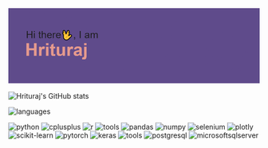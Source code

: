 <img src=https://github.com/jacktheripp3r/jacktheripp3r/blob/main/download.png>

![Hrituraj's GitHub stats](https://github-readme-stats.vercel.app/api?username=jacktheripp3r&show_icons=true&theme=dracula)

![languages](https://img.shields.io/static/v1?label=&message=languages:&color=555&style=flat-square)


![python](https://img.shields.io/static/v1?logo=python&label=&message=python&color=111&logoColor=#3776AB&style=flat-square&link=)
![cplusplus](https://img.shields.io/static/v1?logo=cplusplus&label=&message=cplusplus&color=111&logoColor=#3776AB&style=flat-square&link=)
![r](https://img.shields.io/static/v1?logo=r&label=&message=r&color=111&logoColor=#3776AB&style=flat-square&link=)
![tools](https://img.shields.io/static/v1?label=&message=libraries:&color=555&style=flat-square)
![pandas](https://img.shields.io/static/v1?logo=pandas&label=&message=pandas&color=111&logoColor=#150458&style=flat-square&link=)
![numpy](https://img.shields.io/static/v1?logo=numpy&label=&message=numpy&color=111&logoColor=AAA&style=flat-square&link=)
![selenium](https://img.shields.io/static/v1?logo=selenium&label=&message=selenium&color=111&logoColor=AAA&style=flat-square&link=)
![plotly](https://img.shields.io/static/v1?logo=plotly&label=&message=plotly&color=111&logoColor=AAA&style=flat-square&link=)
![scikit-learn](https://img.shields.io/static/v1?logo=scikit-learn&label=&message=scikit-learn&color=111&logoColor=AAA&style=flat-square&link=)
![pytorch](https://img.shields.io/static/v1?logo=pytorch&label=&message=pytorch&color=111&logoColor=AAA&style=flat-square&link=)
![keras](https://img.shields.io/static/v1?logo=keras&label=&message=keras&color=111&logoColor=AAA&style=flat-square&link=)
![tools](https://img.shields.io/static/v1?label=&message=tools:&color=555&style=flat-square)
![postgresql](https://img.shields.io/static/v1?logo=postgresql&label=&message=postgresql&color=111&logoColor=AAA&style=flat-square&link=)
![microsoftsqlserver](https://img.shields.io/static/v1?logo=microsoftsqlserver&label=&message=microsoftsqlserver&color=111&logoColor=AAA&style=flat-square&link=)
<!--
**jacktheripp3r/jacktheripp3r** is a ✨ _special_ ✨ repository because its `README.md` (this file) appears on your GitHub profile.

Here are some ideas to get you started:

- 🔭 I’m currently working on ...
- 🌱 I’m currently learning ...
- 👯 I’m looking to collaborate on ...
- 🤔 I’m looking for help with ...
- 💬 Ask me about ...
- 📫 How to reach me: ...
- 😄 Pronouns: ...
- ⚡ Fun fact: ...
-->

